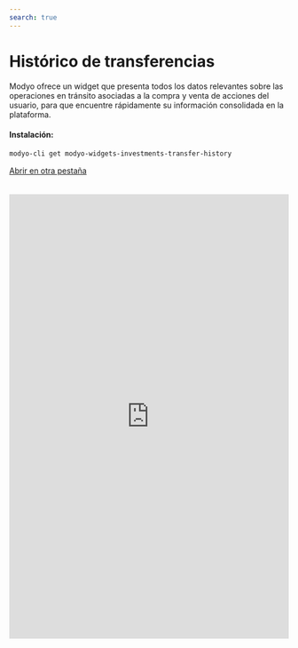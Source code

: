 ```yaml
---
search: true
---
```


# Histórico de transferencias

Modyo ofrece un widget que presenta todos los datos relevantes sobre las operaciones en tránsito asociadas a la compra y venta de acciones del usuario, para que encuentre rápidamente su información consolidada en la plataforma.

#### Instalación:

```bash
modyo-cli get modyo-widgets-investments-transfer-history
```

[Abrir en otra pestaña](https://widgets-es.modyo.com/inversiones/historico-de-transferencias)

<iframe id="widgetFrame" src="https://widgets-es.modyo.com/inversiones/historico-de-transferencias" width="100%"  frameBorder="0"  style="min-height:800px;overflow:auto;margin-top:20px;"/>

| Funcionalidad           | Descripción                                                                                                                           |
| ----------------------- | ------------------------------------------------------------------------------------------------------------------------------------- |
| Operaciones en Tránsito | Muestra el listado con las operaciones en tránsito asociadas a la compra/venta de acciones. Permite cancelar operaciones en tránsito. |
| Cancelar Operación      | Despliega información de la operación específica a cancelar, para que el cliente confirme la opción.                                  |

<script>

  export default {
    mounted() {

      function setIframeHeightCO(id, ht) {
          var ifrm = document.getElementById(id);
          if(ifrm) {
            ifrm.style.height = ht + 4 + "px";
          }
      }
      // iframed document sends its height using postMessage
      function handleDocHeightMsg(e) {
          // check origin
          if ( e.origin === 'https://widgets-es.modyo.com' ) {
              // parse data
              var data = JSON.parse( e.data );

              console.log('data:', data)
              // check data object
              if ( data['docHeight'] ) {
                  setIframeHeightCO( 'widgetFrame', data['docHeight'] );
              } else {
                  setIframeHeightCO( 'widgetFrame', 700 );
              }
          }
      }

      // assign message handler
      if ( window.addEventListener ) {
          window.addEventListener('message', handleDocHeightMsg, false);
      }
    }
  }

</script>
